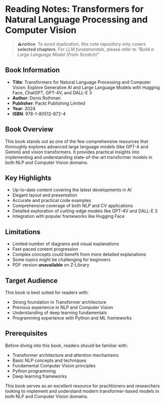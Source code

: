 # Reading Notes: Transformers for Natural Language Processing and Computer Vision

> ⚠️**notice**: To avoid duplication, this note repository only covers **selected chapters**. For *LLM fundamentals*, please refer to *"Build a Large Language Model (From Scratch)"*

## Book Information
- **Title**: Transformers for Natural Language Processing and Computer Vision: Explore Generative AI and Large Language Models with Hugging Face, ChatGPT, GPT-4V, and DALL-E 3
- **Author**: Denis Rothman
- **Publisher**: Packt Publishing Limited
- **Year**: 2024
- **ISBN**: 978-1-80512-872-4

## Book Overview
This book stands out as one of the few comprehensive resources that thoroughly explores advanced large language models (like GPT-4 and Gemini) and vision transformers. It provides practical insights into implementing and understanding state-of-the-art transformer models in both NLP and Computer Vision domains.

## Key Highlights
- Up-to-date content covering the latest developments in AI
- Elegant layout and presentation
- Accurate and practical code examples
- Comprehensive coverage of both NLP and CV applications
- Detailed exploration of cutting-edge models like GPT-4V and DALL-E 3
- Integration with popular frameworks like Hugging Face

## Limitations
- Limited number of diagrams and visual explanations
- Fast-paced content progression
- Complex concepts could benefit from more detailed explanations
- Some topics might be challenging for beginners
- PDF version **unavailable** on Z-Library

## Target Audience
This book is best suited for readers with:
- Strong foundation in Transformer architecture
- Previous experience in NLP and Computer Vision
- Understanding of deep learning fundamentals
- Programming experience with Python and ML frameworks

## Prerequisites
Before diving into this book, readers should be familiar with:
- Transformer architecture and attention mechanisms
- Basic NLP concepts and techniques
- Fundamental Computer Vision principles
- Python programming
- Deep learning frameworks

This book serves as an excellent resource for practitioners and researchers looking to implement and understand modern transformer-based models in both NLP and Computer Vision domains.
